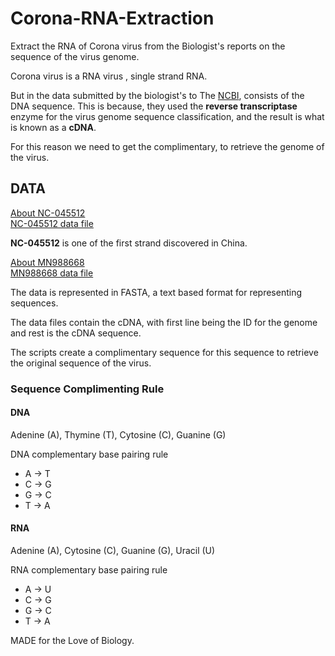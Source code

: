 # Corona-RNA-Extraction
Extract the RNA of Corona virus from the Biologist's reports on the sequence of the virus genome.

Corona virus is a RNA virus , single strand RNA.

But in the data submitted by the biologist's to The [NCBI](https://www.ncbi.nlm.nih.gov/), consists of the DNA sequence.
This is because, they used the **reverse transcriptase** enzyme for the virus genome sequence classification, and the result is what is known as a **cDNA**.

For this reason we need to get the complimentary, to retrieve the genome of the virus.

## DATA
[About NC-045512](https://www.ncbi.nlm.nih.gov/nuccore/NC_045512)   
[NC-045512 data file](https://www.ncbi.nlm.nih.gov/nuccore/NC_045512.2?report=fasta)

**NC-045512** is one of the first strand discovered in China.


[About MN988668](https://www.ncbi.nlm.nih.gov/nuccore/MN988668)   
[MN988668 data file](https://www.ncbi.nlm.nih.gov/nuccore/MN988668.1?report=fasta)

The data is represented in FASTA, a text based format for representing sequences.

The data files contain the cDNA, with first line being the ID for the genome and rest is the cDNA sequence.

The scripts create a complimentary sequence for this sequence to retrieve the original sequence of the virus.

### Sequence Complimenting Rule
#### DNA
Adenine (A), Thymine (T), Cytosine (C), Guanine (G)

DNA complementary base pairing rule
* A -> T
* C -> G
* G -> C
* T -> A
#### RNA
Adenine (A), Cytosine (C), Guanine (G), Uracil (U)

RNA complementary base pairing rule
* A -> U
* C -> G
* G -> C
* T -> A

MADE for the Love of Biology.
